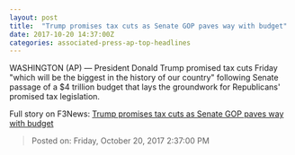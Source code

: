 ```yaml
---
layout: post
title:  "Trump promises tax cuts as Senate GOP paves way with budget"
date: 2017-10-20 14:37:00Z
categories: associated-press-ap-top-headlines
---
```


WASHINGTON (AP) — President Donald Trump promised tax cuts Friday "which will be the biggest in the history of our country" following Senate passage of a $4 trillion budget that lays the groundwork for Republicans' promised tax legislation.


Full story on F3News: [Trump promises tax cuts as Senate GOP paves way with budget](http://www.f3nws.com/n/2ajzrC)

> Posted on: Friday, October 20, 2017 2:37:00 PM
